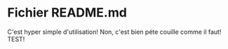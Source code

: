 # Fichier README.md

C'est hyper simple d'utilisation! Non, c'est bien péte couille comme il faut! TEST!
